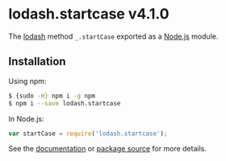 # lodash.startcase v4.1.0

The [lodash](https://lodash.com/) method `_.startCase` exported as a [Node.js](https://nodejs.org/) module.

## Installation

Using npm:
```bash
$ {sudo -H} npm i -g npm
$ npm i --save lodash.startcase
```

In Node.js:
```js
var startCase = require('lodash.startcase');
```

See the [documentation](https://lodash.com/docs#startCase) or [package source](https://github.com/lodash/lodash/blob/4.1.0-npm-packages/lodash.startcase) for more details.
